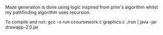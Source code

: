 Maze generation is done using logic inspired from prim's algorithm whilst my pathfinding algorithm uses recursion.


To compile and run: 
gcc -o run ccoursework.c graphics.c
./run | java -jar drawapp-2.0.jar


